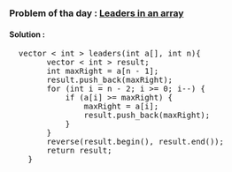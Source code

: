 ### Problem of tha day : [Leaders in an array](https://practice.geeksforgeeks.org/problems/leaders-in-an-array-1587115620/1)

#### Solution :
<pre>
  vector < int > leaders(int a[], int n){
        vector < int > result;
        int maxRight = a[n - 1];
        result.push_back(maxRight);
        for (int i = n - 2; i >= 0; i--) {
            if (a[i] >= maxRight) {
                maxRight = a[i];
                result.push_back(maxRight);
            }
        }
        reverse(result.begin(), result.end());
        return result;
    }
</pre>

